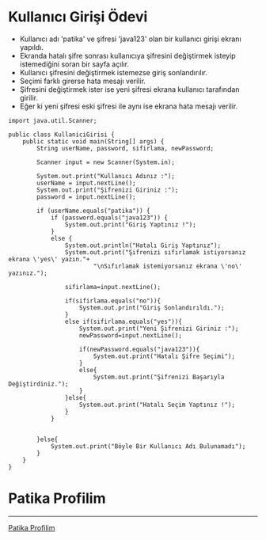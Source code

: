 # Kullanıcı Girişi Ödevi
* Kullanıcı adı 'patika' ve şifresi 'java123' olan bir kullanıcı girişi ekranı yapıldı.
* Ekranda hatalı şifre sonrası kullanıcıya şifresini değiştirmek isteyip istemediğini soran bir sayfa açılır.
* Kullanıcı şifresini değiştirmek istemezse giriş sonlandırılır.
* Seçimi farklı girerse hata mesajı verilir.
* Şifresini değiştirmek ister ise yeni şifresi ekrana kullanıcı tarafından girilir.
* Eğer ki yeni şifresi eski şifresi ile aynı ise ekrana hata mesajı verilir.

```
import java.util.Scanner;

public class KullaniciGirisi {
    public static void main(String[] args) {
        String userName, password, sifirlama, newPassword;

        Scanner input = new Scanner(System.in);

        System.out.print("Kullanıcı Adınız :");
        userName = input.nextLine();
        System.out.print("Şifrenizi Giriniz :");
        password = input.nextLine();

        if (userName.equals("patika")) {
            if (password.equals("java123")) {
                System.out.print("Giriş Yaptınız !");
            }
            else {
                System.out.println("Hatalı Giriş Yaptınız");
                System.out.print("Şifrenizi sıfırlamak istiyorsanız ekrana \'yes\' yazın."+
                        "\nSıfırlamak istemiyorsanız ekrana \'no\' yazınız.");

                sifirlama=input.nextLine();

                if(sifirlama.equals("no")){
                    System.out.print("Giriş Sonlandırıldı.");
                }
                else if(sifirlama.equals("yes")){
                    System.out.print("Yeni Şifrenizi Giriniz :");
                    newPassword=input.nextLine();

                    if(newPassword.equals("java123")){
                        System.out.print("Hatalı Şifre Seçimi");
                    }
                    else{
                        System.out.print("Şifrenizi Başarıyla Değiştirdiniz.");
                    }
                }else{
                    System.out.print("Hatalı Seçim Yaptınız !");
                }
            }


        }else{
            System.out.print("Böyle Bir Kullanıcı Adı Bulunamadı");
        }
    }
}
```

# Patika Profilim
***
<a href="https://academy.patika.dev/profile">Patika Profilim</a>